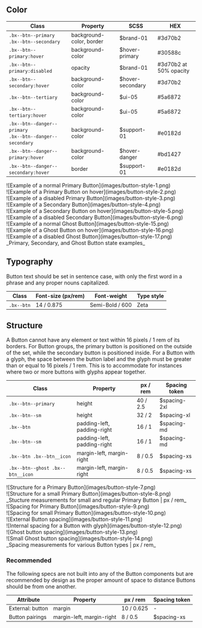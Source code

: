 ## Color

| Class                                                          | Property                 | SCSS                  | HEX                   |
|----------------------------------------------------------------|--------------------------|-----------------------|-----------------------|
| `.bx--btn--primary` </br> `.bx--btn--secondary`                | background-color, border | $brand-01             | #3d70b2               |
| `.bx--btn--primary:hover`                                      | background-color         | $hover-primary        | #30588c               |
| `.bx--btn--primary:disabled`                                   | opacity                  | $brand-01             | #3d70b2 at 50% opacity|
| `.bx--btn--secondary:hover`                                    | background-color         | $hover-secondary      | #3d70b2               |
| `.bx--btn--tertiary`                                           | background-color         | $ui-05                | #5a6872               |
| `.bx--btn--tertiary:hover`                                     | background-color         | $ui-05                | #5a6872               |
| `.bx--btn--danger--primary`</br> `.bx--btn--danger--secondary` | background-color         | $support-01           | #e0182d               |
| `.bx--btn--danger--primary:hover`                              | background-color         | $hover-danger         | #bd1427               |   
| `.bx--btn--danger--secondary:hover`                            | border                   | $support-01           | #e0182d               |


<div data-insert-component="ImageGrid">
  <div>
    ![Example of a normal Primary Button](images/button-style-1.png)
  </div>
  <div>
    ![Example of a Primary Button on hover](images/button-style-2.png)
  </div>
  <div>
    ![Example of a disabled Primary Button](images/button-style-3.png)
  </div>
  <div>
    ![Example of a Secondary Button](images/button-style-4.png)
  </div>
  <div>
    ![Example of a Secondary Button on hover](images/button-style-5.png)
  </div>
  <div>
    ![Example of a disabled Secondary Button](images/button-style-6.png)
  </div>
  <div>
    ![Example of a normal Ghost Button](images/button-style-15.png)
  </div>
  <div>
    ![Example of a Ghost Button on hover](images/button-style-16.png)
  </div>
  <div>
    ![Example of a disabled Ghost Button](images/button-style-17.png)
  </div>
</div>
_Primary, Secondary, and Ghost Button state examples_



## Typography

Button text should be set in sentence case, with only the first word in a phrase and any proper nouns capitalized.

| Class          | Font-size (px/rem) | Font-weight     | Type style  |
|----------------|--------------------|-----------------|-------------|
|`.bx--btn`      | 14 / 0.875         | Semi-Bold / 600 | Zeta        |

## Structure

A Button cannot have any element or text within 16 pixels / 1 rem of its borders. For Button groups, the primary button is positioned on the outside of the set, while the secondary button is positioned inside. For a Button with a glyph, the space between the button label and the glyph must be greater than or equal to 16 pixels / 1 rem. This is to accommodate for instances where two or more buttons with glyphs appear together.

| Class                           | Property                     | px / rem | Spacing token |
|---------------------------------|------------------------------|----------|---------------|
| `.bx--btn--primary`             | height                       | 40 / 2.5 | $spacing-2xl  |
| `.bx--btn--sm`                  | height                       | 32 / 2   | $spacing-xl   |
| `.bx--btn`                      | padding-left, padding-right  | 16 / 1   | $spacing-md   |
| `.bx--btn--sm`                  | padding-left, padding-right  | 16 / 1   | $spacing-md   |
| `.bx--btn .bx--btn__icon`       | margin-left, margin-right    | 8  / 0.5 | $spacing-xs   |
| `.bx--btn--ghost .bx--btn__icon`| margin-left, margin-right    | 8  / 0.5 | $spacing-xs   |




<div data-insert-component="ImageGrid">
  <div>
    ![Structure for a Primary Button](images/button-style-7.png)
  </div>
  <div>
    ![Structure for a small Primary Button](images/button-style-8.png)
  </div>
</div>
_Stucture measurements for small and regular Primary Button | px / rem_


<div data-insert-component="ImageGrid">
  <div>
    ![Spacing for Primary Button](images/button-style-9.png)
  </div>
  <div>
    ![Spacing for small Primary Button](images/button-style-10.png)
  </div>
  <div>
    ![External Button spacing](images/button-style-11.png)
  </div>
  <div>
    ![Internal spacing for a Button with glyph](images/button-style-12.png)
  </div>
  <div>
  ![Ghost button spacing](images/button-style-13.png)
  </div>
  <div>
  ![Small Ghost button spacing](images/button-style-14.png)
  </div>
</div>
_Spacing measurements for various Button types | px / rem_

### Recommended

The following specs are not built into any of the Button components but are recommended by design as the proper amount of space to distance Buttons should be from one another.

| Attribute                       | Property                  | px / rem  | Spacing token |
|---------------------------------|---------------------------|-----------|---------------|
| External: button                | margin                    | 10 / 0.625| -             |
| Button pairings                 | margin-left, margin-right | 8  / 0.5  | $spacing-xs   |
